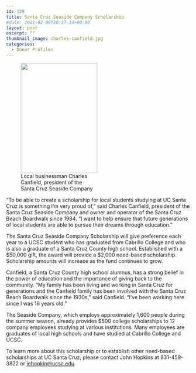 ```yaml
---
id: 129
title: Santa Cruz Seaside Company Scholarship
#date: 2011-02-09T20:17:14+00:00
layout: post
excerpt: ""
thumbnail_image: charles-canfield.jpg
categories:
  - Donor Profiles
---
```

<figure id="attachment_130" style="width: 209px" class="wp-caption alignright"><img class="size-medium wp-image-130" src="http://live-ucsc-giving.pantheonsite.io/wp-content/uploads/2017/08/charles-canfield-209x300.jpg" alt="" width="209" height="300" srcset="https://ucsc-giving.lndo.site/wp-content/uploads/2017/08/charles-canfield-209x300.jpg 209w, https://ucsc-giving.lndo.site/wp-content/uploads/2017/08/charles-canfield.jpg 278w" sizes="(max-width: 209px) 100vw, 209px" /><figcaption class="wp-caption-text">Local businessman Charles Canfield, president of the Santa Cruz Seaside Company</figcaption></figure> 

&#8220;To be able to create a scholarship for local students studying at UC Santa Cruz is something I&#8217;m very proud of,&#8221; said Charles Canfield, president of the Santa Cruz Seaside Company and owner and operator of the Santa Cruz Beach Boardwalk since 1984. &#8220;I want to help ensure that future generations of local students are able to pursue their dreams through education.&#8221;

The Santa Cruz Seaside Company Scholarship will give preference each year to a UCSC student who has graduated from Cabrillo College and who is also a graduate of a Santa Cruz County high school. Established with a $50,000 gift, the award will provide a $2,000 need-based scholarship. Scholarship amounts will increase as the fund continues to grow.

Canfield, a Santa Cruz County high school alumnus, has a strong belief in the power of education and the importance of giving back to the community. &#8220;My family has been living and working in Santa Cruz for generations and the Canfield family has been involved with the Santa Cruz Beach Boardwalk since the 1930s,&#8221; said Canfield. &#8220;I&#8217;ve been working here since I was 16 years old.&#8221;

The Seaside Company, which employs approximately 1,600 people during the summer season, already provides $500 college scholarships to 12 company employees studying at various institutions. Many employees are graduates of local high schools and have studied at Cabrillo College and UCSC.

To learn more about this scholarship or to establish other need-based scholarships at UC Santa Cruz, please contact John Hopkins at 831-459-3822 or <jehopkin@ucsc.edu>.
